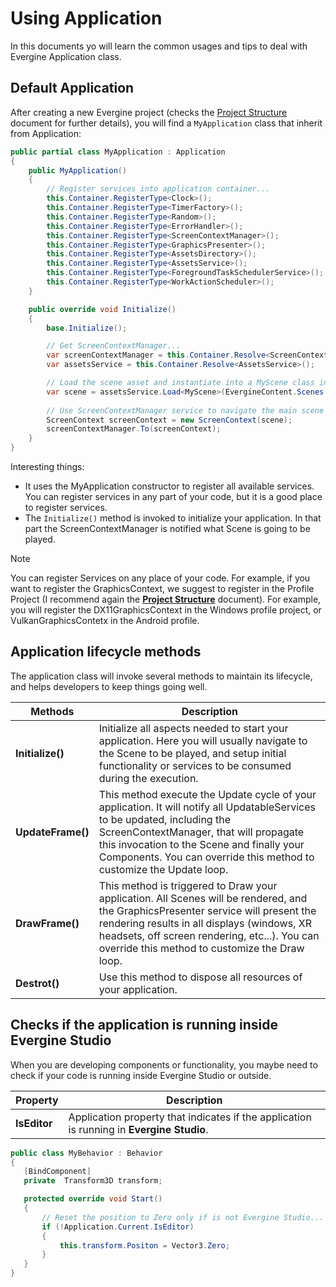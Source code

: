# Using Application

In this documents yo will learn the common usages and tips to deal with Evergine Application class.

## Default Application
After creating a new Evergine project (checks the [Project Structure](../project_structure.md) document for further details), you will find a `MyApplication` class that inherit from Application:

```csharp
public partial class MyApplication : Application
{
    public MyApplication()
    {
        // Register services into application container...
        this.Container.RegisterType<Clock>();
        this.Container.RegisterType<TimerFactory>();
        this.Container.RegisterType<Random>();
        this.Container.RegisterType<ErrorHandler>();
        this.Container.RegisterType<ScreenContextManager>();
        this.Container.RegisterType<GraphicsPresenter>();
        this.Container.RegisterType<AssetsDirectory>();
        this.Container.RegisterType<AssetsService>();
        this.Container.RegisterType<ForegroundTaskSchedulerService>();            
        this.Container.RegisterType<WorkActionScheduler>();
    }

    public override void Initialize()
    {
        base.Initialize();

        // Get ScreenContextManager...
        var screenContextManager = this.Container.Resolve<ScreenContextManager>();
        var assetsService = this.Container.Resolve<AssetsService>();

        // Load the scene asset and instantiate into a MyScene class instance...
        var scene = assetsService.Load<MyScene>(EvergineContent.Scenes.MyScene_wescene);
                
        // Use ScreenContextManager service to navigate the main scene (MyScene)...
        ScreenContext screenContext = new ScreenContext(scene);
        screenContextManager.To(screenContext);
    }
}
```
Interesting things:
* It uses the MyApplication constructor to register all available services. You can register services in any part of your code, but it is a good place to register services.
* The `Initialize()` method is invoked to initialize your application. In that part the ScreenContextManager is notified what Scene is going to be played.

> [!NOTE]
> You can register Services on any place of your code. For example, if you want to register the GraphicsContext, we suggest to register in the Profile Project (I recommend again the [**Project Structure**](../project_structure.md) document). For example, you will register the DX11GraphicsContext in the Windows profile project, or VulkanGraphicsContetx in the Android profile. 

## Application lifecycle methods

The application class will invoke several methods to maintain its lifecycle, and helps developers to keep things going well.

| Methods | Description |
| --- | --- |
| **Initialize()** | Initialize all aspects needed to start your application. Here you will usually navigate to the Scene to be played, and setup initial functionality or services to be consumed during the execution. |
| **UpdateFrame()** | This method execute the Update cycle of your application. It will notify all UpdatableServices to be updated, including the ScreenContextManager, that will propagate this invocation to the Scene and finally your Components. You can override this method to customize the Update loop. |
| **DrawFrame()** | This method is triggered to Draw your application. All Scenes will be rendered, and the GraphicsPresenter service will present the rendering results in all displays (windows, XR headsets, off screen rendering, etc...). You can override this method to customize the Draw loop. |
| **Destrot()** | Use this method to dispose all resources of your application. |

## Checks if the application is running inside Evergine Studio

When you are developing components or functionality, you maybe need to check if your code is running inside Evergine Studio or outside.

| Property | Description |
| --- | --- |
| **IsEditor** | Application property that indicates if the application is running in **Evergine Studio**.  |


 ```csharp
public class MyBehavior : Behavior
{
    [BindComponent]
    private  Transform3D transform;

    protected override void Start()
    {    
        // Reset the position to Zero only if is not Evergine Studio...        
        if (!Application.Current.IsEditor)
        {
            this.transform.Positon = Vector3.Zero;
        }
    }
}
 ```